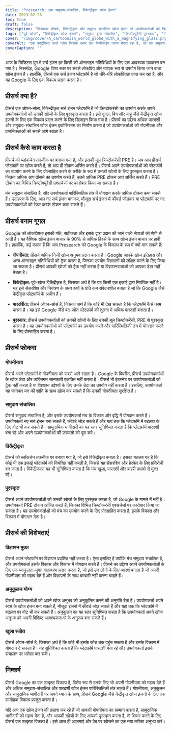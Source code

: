 ```yaml
---
title: "Presearch: एक समुदाय-संचालित, विकेन्द्रीकृत खोज इंजन"
date: 2023-02-26
toc: true
draft: false
description: "डिस्कवर प्रीसर्च, विकेन्द्रीकृत और समुदाय संचालित खोज इंजन जो उपयोगकर्ताओं को क्रिप्टोकुरेंसी के साथ पुरस्कृत करता है और उनकी गोपनीयता का सम्मान करता है।"
tags: ["पूर्व खोज", "विकेंद्रीकृत खोज इंजन", "समुदाय द्वारा संचालित", "क्रिप्टोक्यूरेंसी पुरस्कार", "गोपनीयता", "Google का विकल्प", "ब्लॉकचेन तकनीक", "खुला स्त्रोत", "अनुकूलन योग्य खोज अनुभव", "विज्ञापन नहीं", "एसईओ अनुकूलित टैग", "खोज इंजन पारिस्थितिकी तंत्र", "इंटरनेट गोपनीयता", "पारदर्शी खोज इंजन", "प्रोत्साहन खोजों", "वैश्विक खोज इंजन बाजार", "ब्लॉकचैन", "डिजिटल गोपनीयता", "ऑनलाइन गोपनीयता", "विकेन्द्रीकरण"]
cover: "/img/cover/A_cartoonish_world_globe_with_a_magnifying_glass.png"
coverAlt: "एक कार्टूनिस्ट वर्ल्ड ग्लोब जिसके ऊपर एक मैग्नीफाइंग ग्लास मँडरा रहा है, जो एक समुदाय-संचालित और विकेन्द्रीकृत खोज इंजन के रूप में प्रीसर्च प्लेटफॉर्म का प्रतीक है।"
coverCaption: ""
---
```


आज के डिजिटल युग में सर्च इंजन हर किसी की ऑनलाइन गतिविधियों के लिए एक आवश्यक उपकरण बन गया है। निस्संदेह, Google विश्व स्तर पर सबसे लोकप्रिय और व्यापक रूप से उपयोग किया जाने वाला खोज इंजन है। हालाँकि, प्रीसर्च एक सर्च इंजन प्लेटफ़ॉर्म है जो धीरे-धीरे लोकप्रियता प्राप्त कर रहा है, और यह Google के लिए एक विकल्प प्रदान करता है।

## प्रीसर्च क्या है?

प्रीसर्च एक ओपन-सोर्स, विकेन्द्रीकृत सर्च इंजन प्लेटफॉर्म है जो क्रिप्टोकरंसी का उपयोग करके अपने उपयोगकर्ताओं को उनकी खोजों के लिए पुरस्कृत करता है। इसे गूगल, बिंग और याहू जैसे केंद्रीकृत खोज इंजनों के लिए एक विकल्प प्रदान करने के लिए डिज़ाइन किया गया है। प्रीसर्च का उद्देश्य अधिक पारदर्शी और समुदाय-संचालित खोज इंजन इकोसिस्टम का निर्माण करना है जो उपयोगकर्ताओं की गोपनीयता और प्राथमिकताओं को सबसे आगे रखता है।

## प्रीसर्च कैसे काम करता है

प्रीसर्च को ब्लॉकचेन तकनीक पर बनाया गया है, और इसकी मूल क्रिप्टोकरेंसी PRE है। जब आप प्रीसर्च प्लेटफॉर्म पर खोज करते हैं, तो आप प्री टोकन अर्जित करते हैं। प्रीसर्च अपने उपयोगकर्ताओं को प्लेटफॉर्म का उपयोग करने के लिए प्रोत्साहित करने के तरीके के रूप में उनकी खोजों के लिए पुरस्कृत करता है। जितना अधिक आप प्रीसर्च का उपयोग करते हैं, उतने अधिक PRE टोकन आप अर्जित करते हैं। PRE टोकन का विभिन्न क्रिप्टोक्यूरेंसी एक्सचेंजों पर कारोबार किया जा सकता है।

मंच समुदाय संचालित है, और उपयोगकर्ता पारिस्थितिक तंत्र में योगदान करके अधिक टोकन कमा सकते हैं। उदाहरण के लिए, आप नए सर्च इंजन बनाकर, मौजूदा सर्च इंजन में कीवर्ड जोड़कर या प्लेटफॉर्म पर नए उपयोगकर्ताओं को रेफर करके टोकन कमा सकते हैं।

## प्रीसर्च बनाम गूगल

Google की लोकप्रियता इसकी गति, सटीकता और इसके द्वारा प्रदान की जाने वाली सेवाओं की श्रेणी से आती है। यह वैश्विक खोज इंजन बाजार के 90% से अधिक हिस्से के साथ खोज इंजन बाजार पर हावी है। हालाँकि, कई कारण हैं कि आप Presearch को Google के विकल्प के रूप में क्यों मान सकते हैं:

- **गोपनीयता:** प्रीसर्च अधिक निजी खोज अनुभव प्रदान करता है। Google आपके खोज इतिहास और अन्य ऑनलाइन गतिविधियों को ट्रैक करता है, जिनका उपयोग विज्ञापनों को लक्षित करने के लिए किया जा सकता है। प्रीसर्च आपकी खोजों को ट्रैक नहीं करता है या विज्ञापनदाताओं को आपका डेटा नहीं बेचता है।

- **विकेंद्रीकृत:** पूर्व-खोज विकेंद्रीकृत है, जिसका अर्थ है कि यह किसी एक इकाई द्वारा नियंत्रित नहीं है। यह इसे सेंसरशिप और नियंत्रण के अन्य रूपों के प्रति कम संवेदनशील बनाता है जो कि Google जैसे केंद्रीकृत प्लेटफॉर्म के अधीन हैं।

- **पारदर्शिता:** प्रीसर्च ओपन-सोर्स है, जिसका अर्थ है कि कोई भी देख सकता है कि प्लेटफॉर्म कैसे काम करता है। यह इसे Google जैसे बंद-स्रोत प्लेटफ़ॉर्म की तुलना में अधिक पारदर्शी बनाता है।

- **पुरस्कार:** प्रीसर्च उपयोगकर्ताओं को उनकी खोजों के लिए उनकी मूल क्रिप्टोकरेंसी, PRE से पुरस्कृत करता है। यह उपयोगकर्ताओं को प्लेटफॉर्म का उपयोग करने और पारिस्थितिकी तंत्र में योगदान करने के लिए प्रोत्साहित करता है।

## प्रीसर्च फोकस

### गोपनीयता

प्रीसर्च अपने प्लेटफॉर्म में गोपनीयता को सबसे आगे रखता है। Google के विपरीत, प्रीसर्च उपयोगकर्ताओं के खोज डेटा और व्यक्तिगत जानकारी एकत्रित नहीं करता है। प्रीसर्च भी इंटरनेट पर उपयोगकर्ताओं को ट्रैक नहीं करता है या विज्ञापन उद्देश्यों के लिए उनके डेटा का उपयोग नहीं करता है। इसलिए, उपयोगकर्ता यह जानकर मन की शांति के साथ खोज कर सकते हैं कि उनकी गोपनीयता सुरक्षित है।

### समुदाय संचालित

प्रीसर्च समुदाय संचालित है, और इसके उपयोगकर्ता मंच के विकास और वृद्धि में योगदान करते हैं। उपयोगकर्ता नए सर्च इंजन बना सकते हैं, कीवर्ड जोड़ सकते हैं और यहां तक कि प्लेटफॉर्म में बदलाव के लिए वोट भी कर सकते हैं। सामुदायिक भागीदारी का यह स्तर सुनिश्चित करता है कि प्लेटफ़ॉर्म पारदर्शी बना रहे और अपने उपयोगकर्ताओं की ज़रूरतों को पूरा करे।

### विकेंद्रीकृत

प्रीसर्च को ब्लॉकचेन तकनीक पर बनाया गया है, जो इसे विकेंद्रीकृत बनाता है। इसका मतलब यह है कि कोई भी एक इकाई प्लेटफॉर्म को नियंत्रित नहीं करती है, जिससे यह सेंसरशिप और हेरफेर के लिए प्रतिरोधी बन जाता है। विकेंद्रीकरण यह भी सुनिश्चित करता है कि मंच खुला, पारदर्शी और बाहरी प्रभावों से मुक्त रहे।

### पुरस्कृत

प्रीसर्च अपने उपयोगकर्ताओं को उनकी खोजों के लिए पुरस्कृत करता है, जो Google के मामले में नहीं है। उपयोगकर्ता PRE टोकन अर्जित करते हैं, जिनका विभिन्न क्रिप्टोकरंसी एक्सचेंजों पर कारोबार किया जा सकता है। यह उपयोगकर्ताओं को मंच का उपयोग करने के लिए प्रोत्साहित करता है, इसके विकास और विकास में योगदान देता है।

## प्रीसर्च की विशेषताएं

### विज्ञापन मुक्त

प्रीसर्च अपने प्लेटफॉर्म पर विज्ञापन प्रदर्शित नहीं करता है। ऐसा इसलिए है क्योंकि मंच समुदाय संचालित है, और उपयोगकर्ता इसके विकास और विकास में योगदान करते हैं। प्रीसर्च का उद्देश्य अपने उपयोगकर्ताओं के लिए एक व्याकुलता-मुक्त वातावरण प्रदान करना है, जो इसे उन लोगों के लिए आदर्श बनाता है जो अपनी गोपनीयता को महत्व देते हैं और विज्ञापनों के साथ बमबारी नहीं करना चाहते हैं।

### अनुकूलन योग्य

प्रीसर्च उपयोगकर्ताओं को अपने खोज अनुभव को अनुकूलित करने की अनुमति देता है। उपयोगकर्ता अपने स्वयं के खोज इंजन बना सकते हैं, मौजूदा इंजनों में कीवर्ड जोड़ सकते हैं और यहां तक कि प्लेटफॉर्म में बदलाव पर वोट भी कर सकते हैं। अनुकूलन का यह स्तर सुनिश्चित करता है कि उपयोगकर्ता अपने खोज अनुभव को अपनी विशिष्ट आवश्यकताओं के अनुरूप बना सकते हैं।

### खुला स्त्रोत

प्रीसर्च ओपन-सोर्स है, जिसका अर्थ है कि कोई भी इसके कोड तक पहुंच सकता है और इसके विकास में योगदान दे सकता है। यह सुनिश्चित करता है कि प्लेटफ़ॉर्म पारदर्शी बना रहे और उपयोगकर्ता इसके संचालन पर भरोसा कर सकें।

## निष्कर्ष

प्रीसर्च Google का एक उत्कृष्ट विकल्प है, विशेष रूप से उनके लिए जो अपनी गोपनीयता को महत्व देते हैं और अधिक समुदाय-संचालित और पारदर्शी खोज इंजन पारिस्थितिकी तंत्र चाहते हैं। गोपनीयता, अनुकूलन और सामुदायिक भागीदारी पर अपने ध्यान के साथ, प्रीसर्च Google जैसे केंद्रीकृत खोज इंजनों के लिए एक सम्मोहक विकल्प प्रस्तुत करता है।

यदि आप एक खोज इंजन की तलाश कर रहे हैं जो आपकी गोपनीयता का सम्मान करता है, सामुदायिक भागीदारी को महत्व देता है, और आपकी खोजों के लिए आपको पुरस्कृत करता है, तो विचार करने के लिए प्रीसर्च एक उत्कृष्ट विकल्प है। इसे आज ही आज़माएं और वेब पर खोजने का एक नया तरीका अनुभव करें।
